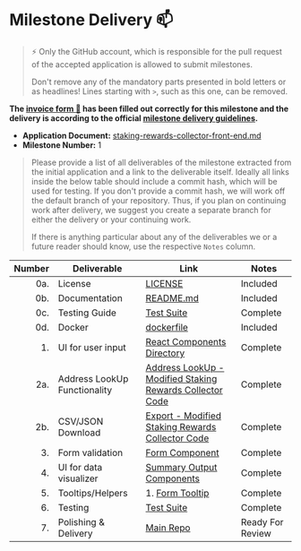 # Milestone Delivery :mailbox:

> ⚡ Only the GitHub account, which is responsible for the pull request of the accepted application is allowed to submit milestones.
>
> Don't remove any of the mandatory parts presented in bold letters or as headlines! Lines starting with `>`, such as this one, can be removed.

**The [invoice form :pencil:](https://docs.google.com/forms/d/e/1FAIpQLSfmNYaoCgrxyhzgoKQ0ynQvnNRoTmgApz9NrMp-hd8mhIiO0A/viewform) has been filled out correctly for this milestone and the delivery is according to the official [milestone delivery guidelines](https://github.com/w3f/General-Grants-Program/blob/master/grants/milestone-deliverables-guidelines.md).**

* **Application Document:** [staking-rewards-collector-front-end.md](https://github.com/w3f/Grants-Program/blob/master/applications/staking-rewards-collector-front-end.md)
* **Milestone Number:** 1

> Please provide a list of all deliverables of the milestone extracted from the initial application and a link to the deliverable itself. Ideally all links inside the below table should include a commit hash, which will be used for testing. If you don't provide a commit hash, we will work off the default branch of your repository. Thus, if you plan on continuing work after delivery, we suggest you create a separate branch for either the delivery or your continuing work.
>
> If there is anything particular about any of the deliverables we or a future reader should know, use the respective `Notes` column.

| Number | Deliverable | Link | Notes |
| -----: | ----------- | ------------- | ------------- |
| 0a. | License | [LICENSE](https://github.com/jackson-harris-iii/staking-rewards-viewer/blob/main/LICENSE) | Included |
| 0b. | Documentation | [README.md](https://github.com/jackson-harris-iii/staking-rewards-viewer/blob/main/README.md) | Included |
| 0c. | Testing Guide | [Test Suite](https://github.com/jackson-harris-iii/staking-rewards-viewer/blob/main/tests/index.test.js) | Complete |
| 0d. | Docker | [dockerfile](https://github.com/jackson-harris-iii/staking-rewards-viewer/blob/main/Dockerfile) | Included |
| 1. | UI for user input | [React Components Directory](https://github.com/jackson-harris-iii/staking-rewards-viewer/tree/main/Components) | Complete |
| 2a. | Address LookUp Functionality | [Address LookUp -  Modified Staking Rewards Collector Code](https://github.com/jackson-harris-iii/staking-rewards-viewer/blob/main/Utils/index.js) | Complete |
| 2b. | CSV/JSON Download | [Export - Modified Staking Rewards Collector Code](https://github.com/jackson-harris-iii/staking-rewards-viewer/blob/main/Utils/fileWorker.js) | Complete |
| 3. | Form validation | [Form Component](https://github.com/jackson-harris-iii/staking-rewards-viewer/blob/main/Components/Form/index.js) | Complete |
| 4.  | UI for data visualizer | [Summary Output Components](https://github.com/jackson-harris-iii/staking-rewards-viewer/tree/main/Components/SummaryContainer) | Complete |
| 5. | Tooltips/Helpers | 1. [Form Tooltip](https://github.com/jackson-harris-iii/staking-rewards-viewer/blob/main/pages/index.js) | Complete |
| 6. | Testing | [Test Suite](https://github.com/jackson-harris-iii/staking-rewards-viewer/blob/main/tests/index.test.js) | Complete |
| 7. | Polishing & Delivery | [Main Repo](https://github.com/jackson-harris-iii/staking-rewards-viewer) | Ready For Review |

